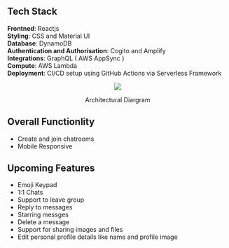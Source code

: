 ## Tech Stack

<b>Frontned</b>: Reactjs
<br>
<b>Styling</b>: CSS and Material UI
<br>
<b>Database</b>: DynamoDB
<br>
<b>Authentication and Authorisation</b>: Cogito and Amplify
<br>
<b>Integrations</b>: GraphQL ( AWS AppSync )
<br>
<b>Compute</b>: AWS Lambda
<br>
<b>Deployment</b>: CI/CD setup using GitHub Actions via Serverless Framework

<p align="center">
  <img src="https://image-dock-uploads-be.s3.ap-south-1.amazonaws.com/image.2021-05-08T18%3A07%3A05.578Z" />
</p>
<p align="center">
  Architectural  Diargram 
</p>

## Overall Functionlity
- Create and join chatrooms
- Mobile Responsive

## Upcoming Features
- Emoji Keypad
- 1:1 Chats
- Support to leave group
- Reply to messages
- Starring messges
- Delete a message
- Support for sharing images and files
- Edit personal profile details like name and profile image
